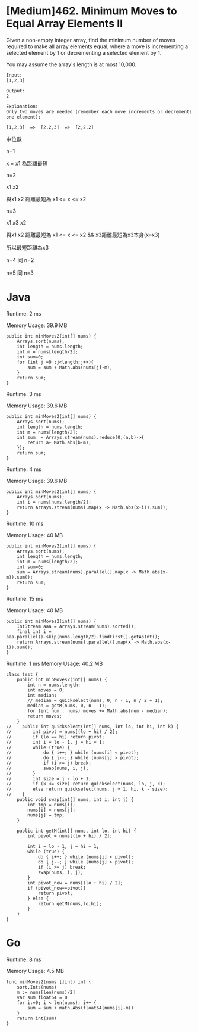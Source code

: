 # [Medium]462. Minimum Moves to Equal Array Elements II
Given a non-empty integer array, find the minimum number of moves required to make all array elements equal, where a move is incrementing a selected element by 1 or decrementing a selected element by 1.

You may assume the array's length is at most 10,000.

    Input:
    [1,2,3]

    Output:
    2

    Explanation:
    Only two moves are needed (remember each move increments or decrements one element):

    [1,2,3]  =>  [2,2,3]  =>  [2,2,2]





中位數

n=1

x = x1 為距離最短


n=2

x1 x2

與x1 x2 距離最短為 x1 <= x <= x2


n=3

x1 x3 x2

與x1 x2 距離最短為 x1 <= x <= x2 && x3距離最短為x3本身(x=x3)

所以最短距離為x3


n=4 同 n=2


n=5 同 n=3

# Java
Runtime: 2 ms

Memory Usage: 39.9 MB

    public int minMoves2(int[] nums) {
        Arrays.sort(nums);
        int length = nums.length;
        int m = nums[length/2];
        int sum=0;
        for (int j =0 ;j<length;j++){
            sum = sum + Math.abs(nums[j]-m);
        }
        return sum;
    }
    
Runtime: 3 ms

Memory Usage: 39.6 MB  

    public int minMoves2(int[] nums) {
        Arrays.sort(nums);
        int length = nums.length;
        int m = nums[length/2];
        int sum  = Arrays.stream(nums).reduce(0,(a,b)->{
            return a+ Math.abs(b-m);
        });
        return sum;
    }
    
Runtime: 4 ms

Memory Usage: 39.6 MB

    public int minMoves2(int[] nums) {
        Arrays.sort(nums);
        int i = nums[nums.length/2];
        return Arrays.stream(nums).map(x -> Math.abs(x-i)).sum();
    }


Runtime: 10 ms

Memory Usage: 40 MB 

    public int minMoves2(int[] nums) {
        Arrays.sort(nums);
        int length = nums.length;
        int m = nums[length/2];        
        int sum=0;
        sum = Arrays.stream(nums).parallel().map(x -> Math.abs(x-m)).sum();
        return sum;
    }

Runtime: 15 ms

Memory Usage: 40 MB

    public int minMoves2(int[] nums) {
        IntStream aaa = Arrays.stream(nums).sorted();
        final int i = aaa.parallel().skip(nums.length/2).findFirst().getAsInt();
        return Arrays.stream(nums).parallel().map(x -> Math.abs(x-i)).sum();
    }


Runtime: 1 ms
Memory Usage: 40.2 MB
    
    class test {
        public int minMoves2(int[] nums) {
            int n = nums.length;
            int moves = 0;
            int median;
            // median = quickselect(nums, 0, n - 1, n / 2 + 1);
            median = getM(nums, 0, n - 1);
            for (int num : nums) moves += Math.abs(num - median);
            return moves;
        }
    //    public int quickselect(int[] nums, int lo, int hi, int k) {
    //        int pivot = nums[(lo + hi) / 2];
    //        if (lo == hi) return pivot;
    //        int i = lo - 1, j = hi + 1;
    //        while (true) {
    //            do { i++; } while (nums[i] < pivot);
    //            do { j--; } while (nums[j] > pivot);
    //            if (i >= j) break;
    //            swap(nums, i, j);
    //        }
    //        int size = j - lo + 1;
    //        if (k <= size) return quickselect(nums, lo, j, k);
    //        else return quickselect(nums, j + 1, hi, k - size);
    //    }
        public void swap(int[] nums, int i, int j) {
            int tmp = nums[i];
            nums[i] = nums[j];
            nums[j] = tmp;
        }

        public int getM(int[] nums, int lo, int hi) {
            int pivot = nums[(lo + hi) / 2];

            int i = lo - 1, j = hi + 1;
            while (true) {
                do { i++; } while (nums[i] < pivot);
                do { j--; } while (nums[j] > pivot);
                if (i >= j) break;
                swap(nums, i, j);
            }
            int pivot_new = nums[(lo + hi) / 2];
            if (pivot_new==pivot){
                return pivot;
            } else {
                return getM(nums,lo,hi);
            }
        }
    }    
    
    
    
    
# Go
Runtime: 8 ms

Memory Usage: 4.5 MB

    func minMoves2(nums []int) int {
        sort.Ints(nums)
        m := nums[len(nums)/2]
        var sum float64 = 0
        for i:=0; i < len(nums); i++ {
            sum = sum + math.Abs(float64(nums[i]-m))
        }
        return int(sum)
    }
    
